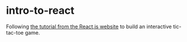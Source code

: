 # intro-to-react

Following [the tutorial from the React.js website](https://reactjs.org/tutorial/tutorial.html) to build an interactive tic-tac-toe game.
